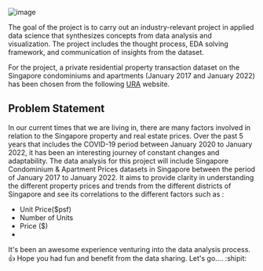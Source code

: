 ![image](https://user-images.githubusercontent.com/96287600/156367866-8eb835b7-dedf-4392-a00b-3e1f43dda3ed.png)

The goal of the project is to carry out an industry-relevant project in applied data science that synthesizes concepts from data analysis and visualization. The project includes the thought process, EDA solving framework, and communication of insights from the dataset. 

For the project, a private residential property transaction dataset on the Singapore condominiums and apartments (January 2017 and January 2022) has been chosen from the following [URA](https://www.ura.gov.sg/realEstateIIWeb/transaction/search.action) website. 

## Problem Statement

In our current times that we are living in, there are many factors involved in relation to the Singapore property and real estate prices.
Over the past 5 years that includes the COVID-19 period between January 2020 to January 2022, it has been an interesting journey of constant changes and adaptability.
The data analysis for this project will include Singapore Condominium & Apartment Prices datasets in Singapore between the period of January 2017 to January 2022. 
It aims to provide clarity in understanding the different property prices and trends from the different districts of Singapore and see its correlations to the different factors such as :

- Unit Price($psf)
- Number of Units
- Price ($)
- 






It's been an awesome experience venturing into the data analysis process. :+1: Hope you had fun and benefit from the data sharing. Let's go.... :shipit:


